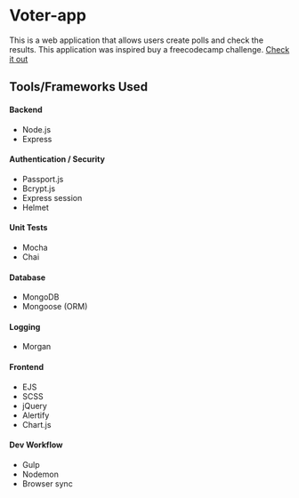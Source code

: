 # Voter-app
This is a web application that allows users create polls and check the results. This application was inspired buy a freecodecamp challenge. [Check it out](https://poller-vote.herokuapp.com/)

## Tools/Frameworks Used
#### Backend
* Node.js
* Express

#### Authentication / Security 
* Passport.js
* Bcrypt.js
* Express session
* Helmet

#### Unit Tests
* Mocha
* Chai

#### Database
* MongoDB
* Mongoose (ORM)

#### Logging
* Morgan

#### Frontend
* EJS
* SCSS
* jQuery
* Alertify
* Chart.js

#### Dev Workflow
* Gulp
* Nodemon
* Browser sync
